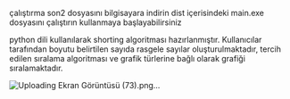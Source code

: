 çalıştırma
son2 dosyasını bilgisayara indirin dist içerisindeki main.exe dosyasını çalıştırın kullanmaya başlayabilirsiniz


python dili kullanılarak shorting algoritması hazırlanmıştır.
Kullanıcılar tarafından boyutu belirtilen sayıda rasgele sayılar oluşturulmaktadır,
tercih edilen sıralama algoritması ve grafik türlerine bağlı olarak grafiği sıralamaktadır.

![Uploading Ekran Görüntüsü (73).png…]()
